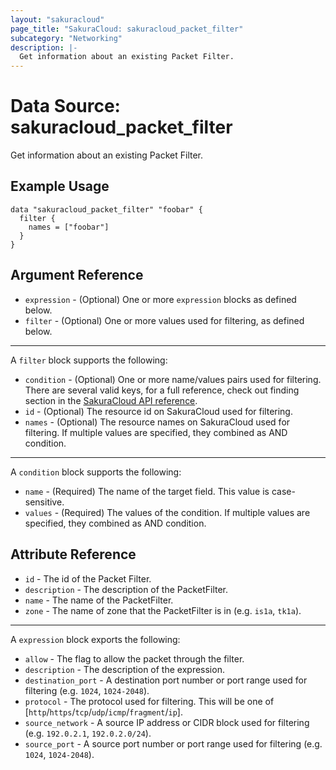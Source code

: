 ```yaml
---
layout: "sakuracloud"
page_title: "SakuraCloud: sakuracloud_packet_filter"
subcategory: "Networking"
description: |-
  Get information about an existing Packet Filter.
---
```


# Data Source: sakuracloud_packet_filter

Get information about an existing Packet Filter.

## Example Usage

```hcl
data "sakuracloud_packet_filter" "foobar" {
  filter {
    names = ["foobar"]
  }
}
```
## Argument Reference

* `expression` - (Optional) One or more `expression` blocks as defined below.
* `filter` - (Optional) One or more values used for filtering, as defined below.


---

A `filter` block supports the following:

* `condition` - (Optional) One or more name/values pairs used for filtering. There are several valid keys, for a full reference, check out finding section in the [SakuraCloud API reference](https://developer.sakura.ad.jp/cloud/api/1.1/).
* `id` - (Optional) The resource id on SakuraCloud used for filtering.
* `names` - (Optional) The resource names on SakuraCloud used for filtering. If multiple values ​​are specified, they combined as AND condition.

---

A `condition` block supports the following:

* `name` - (Required) The name of the target field. This value is case-sensitive.
* `values` - (Required) The values of the condition. If multiple values ​​are specified, they combined as AND condition.


## Attribute Reference

* `id` - The id of the Packet Filter.
* `description` - The description of the PacketFilter.
* `name` - The name of the PacketFilter.
* `zone` - The name of zone that the PacketFilter is in (e.g. `is1a`, `tk1a`).


---

A `expression` block exports the following:

* `allow` - The flag to allow the packet through the filter.
* `description` - The description of the expression.
* `destination_port` - A destination port number or port range used for filtering (e.g. `1024`, `1024-2048`).
* `protocol` - The protocol used for filtering. This will be one of [`http`/`https`/`tcp`/`udp`/`icmp`/`fragment`/`ip`].
* `source_network` - A source IP address or CIDR block used for filtering (e.g. `192.0.2.1`, `192.0.2.0/24`).
* `source_port` - A source port number or port range used for filtering (e.g. `1024`, `1024-2048`).


